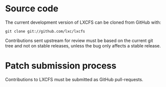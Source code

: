 # Source code
The current development version of LXCFS can be cloned from GitHub with:

    git clone git://github.com/lxc/lxcfs

Contributions sent upstream for review must be based on the current git tree
and not on stable releases, unless the bug only affects a stable release.

# Patch submission process
Contributions to LXCFS must be submitted as GitHub pull-requests.
